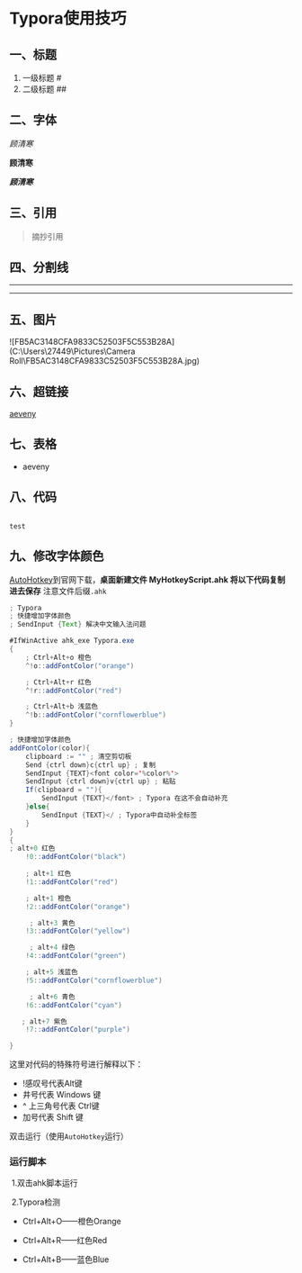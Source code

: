 # Typora使用技巧

## 一、标题

1. 一级标题 # 
2. 二级标题 ##

## 二、字体

*顾清寒*

**顾清寒**

***顾清寒***

 

## 三、引用

> 摘抄引用



## 四、分割线

---

***

## 五、图片

![FB5AC3148CFA9833C52503F5C553B28A](C:\Users\27449\Pictures\Camera Roll\FB5AC3148CFA9833C52503F5C553B28A.jpg)



## 六、超链接

[aeveny](https://github.com/TheCherrySea/StudingNotes.git)

## 七、表格

- aeveny

## 八、代码

```java
```

`test`

## 九、修改字体颜色

[AutoHotkey](https://www.autohotkey.com/)到官网下载，**桌面新建文件 MyHotkeyScript.ahk 将以下代码复制进去保存** 注意文件后缀`.ahk`

```java
; Typora
; 快捷增加字体颜色
; SendInput {Text} 解决中文输入法问题

#IfWinActive ahk_exe Typora.exe
{
    ; Ctrl+Alt+o 橙色
    ^!o::addFontColor("orange")

    ; Ctrl+Alt+r 红色
    ^!r::addFontColor("red")

    ; Ctrl+Alt+b 浅蓝色
    ^!b::addFontColor("cornflowerblue")
}

; 快捷增加字体颜色
addFontColor(color){
    clipboard := "" ; 清空剪切板
    Send {ctrl down}c{ctrl up} ; 复制
    SendInput {TEXT}<font color='%color%'>
    SendInput {ctrl down}v{ctrl up} ; 粘贴
    If(clipboard = ""){
        SendInput {TEXT}</font> ; Typora 在这不会自动补充
    }else{
        SendInput {TEXT}</ ; Typora中自动补全标签
    }
}
{
; alt+0 红色
    !0::addFontColor("black")
  
    ; alt+1 红色
    !1::addFontColor("red")

    ; alt+1 橙色
    !2::addFontColor("orange") 

     ; alt+3 黄色
    !3::addFontColor("yellow")

     ; alt+4 绿色
    !4::addFontColor("green")

    ; alt+5 浅蓝色
    !5::addFontColor("cornflowerblue")

     ; alt+6 青色
    !6::addFontColor("cyan") 

   ; alt+7 紫色
    !7::addFontColor("purple")

}
```

这里对代码的特殊符号进行解释以下：

- !感叹号代表Alt键
- 井号代表 Windows 键
- ^ 上三角号代表 Ctrl键
- 加号代表 Shift 键

双击运行（使用`AutoHotkey`运行）

### 运行脚本

​	1.双击ahk脚本运行

​	2.Typora检测

* Ctrl+Alt+O——橙色Orange

* Ctrl+Alt+R——红色Red

* Ctrl+Alt+B——蓝色Blue
